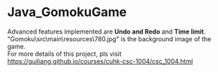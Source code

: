 # Java_GomokuGame
Advanced features implemented are **Undo and Redo** and **Time limit**.   
"Gomoku\src\main\resources\780.jpg" is the background image of the game.  
For more details of this project, pls visit <https://guiliang.github.io/courses/cuhk-csc-1004/csc_1004.html>
